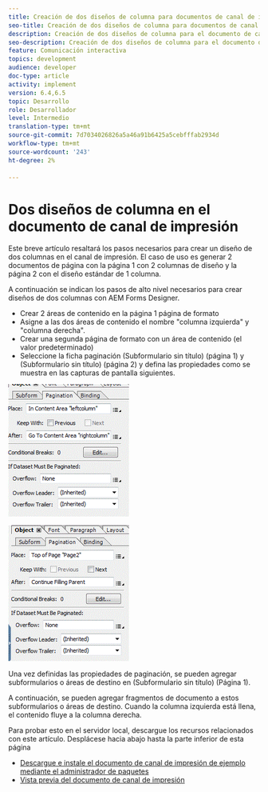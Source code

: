 ```yaml
---
title: Creación de dos diseños de columna para documentos de canal de impresión
seo-title: Creación de dos diseños de columna para documentos de canal de impresión
description: Creación de dos diseños de columna para el documento de canal de impresión
seo-description: Creación de dos diseños de columna para el documento de canal de impresión
feature: Comunicación interactiva
topics: development
audience: developer
doc-type: article
activity: implement
version: 6.4,6.5
topic: Desarrollo
role: Desarrollador
level: Intermedio
translation-type: tm+mt
source-git-commit: 7d7034026826a5a46a91b6425a5cebfffab2934d
workflow-type: tm+mt
source-wordcount: '243'
ht-degree: 2%

---
```



# Dos diseños de columna en el documento de canal de impresión

Este breve artículo resaltará los pasos necesarios para crear un diseño de dos columnas en el canal de impresión. El caso de uso es generar 2 documentos de página con la página 1 con 2 columnas de diseño y la página 2 con el diseño estándar de 1 columna.

A continuación se indican los pasos de alto nivel necesarios para crear diseños de dos columnas con AEM Forms Designer.

* Crear 2 áreas de contenido en la página 1 página de formato
* Asigne a las dos áreas de contenido el nombre &quot;columna izquierda&quot; y &quot;columna derecha&quot;.
* Crear una segunda página de formato con un área de contenido (el valor predeterminado)
* Seleccione la ficha paginación (Subformulario sin título) (página 1) y (Subformulario sin título) (página 2) y defina las propiedades como se muestra en las capturas de pantalla siguientes.

![page1](assets/untitledsubform_paginationproperties.gif)

![page2](assets/untitled_subformpage2.gif)

Una vez definidas las propiedades de paginación, se pueden agregar subformularios o áreas de destino en (Subformulario sin título) (Página 1).

A continuación, se pueden agregar fragmentos de documento a estos subformularios o áreas de destino. Cuando la columna izquierda está llena, el contenido fluye a la columna derecha.

Para probar esto en el servidor local, descargue los recursos relacionados con este artículo. Desplácese hacia abajo hasta la parte inferior de esta página

* [Descargue e instale el documento de canal de impresión de ejemplo mediante el administrador de paquetes](assets/print-channel-with-two-column-layout.zip)
* [Vista previa del documento de canal de impresión](http://localhost:4502/content/dam/formsanddocuments/2columnlayout/jcr:content?channel=print&amp;mode=preview&amp;dataRef=service%3A%2F%2FFnDTestData&amp;wcmmode=disabled)
